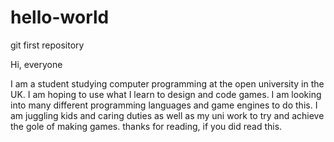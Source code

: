 # hello-world
git first repository

Hi, everyone

I am a student studying computer programming at the open university in the UK. I am hoping to use what I learn to design and code games. I am looking into many different programming languages and game engines to do this. I am juggling kids and caring duties as well as my uni work to try and achieve the gole of making games. thanks for reading, if you did read this.

